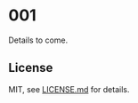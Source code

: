 # 001

Details to come.

## License

MIT, see [LICENSE.md](http://github.com/mattdesl/001/blob/master/LICENSE.md) for details.
